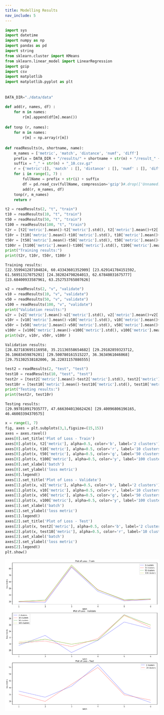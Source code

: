 ```yaml
---
title: Modelling Results
nav_include: 5
---
```


```python
import sys
import datetime
import numpy as np
import pandas as pd
import string
from sklearn.cluster import KMeans
from sklearn.linear_model import LinearRegression
import gzip
import csv
import matplotlib
import matplotlib.pyplot as plt


DATA_DIR="./data/data"
```




```python
def add(r, names, df) :
    for m in names:
        r[m].append(df[m].mean())

def tonp (r, names):
    for m in names:
        r[m] = np.array(r[m])
    
def readResults(n, shortname, name):
    m_names = ['metric', 'match', 'distance', 'numf', 'diff']
    prefix = DATA_DIR + "/results/" + shortname + str(n) + "/result_" + name
    suffix = "_" + str(n) + "_10.csv.gz"
    r = {'metric':[], 'match' : [], 'distance' : [], 'numf' : [], 'diff' : [] }
    for i in range(1, 7) :
        fullName = prefix + str(i) + suffix
        df = pd.read_csv(fullName, compression='gzip')#.drop(['Unnamed: 0'],axis=1)
        add(r, m_names, df)
    tonp(r, m_names)
    return r   


```




```python
t2 = readResults(2, "t", "train")
t10 = readResults(10, "t", "train")
t50 = readResults(50, "t", "train")
t100 = readResults(100, "t", "train")
t2r = [t2['metric'].mean()-t2['metric'].std(), t2['metric'].mean()+t2['metric'].std()]
t10r = [t10['metric'].mean()-t10['metric'].std(), t10['metric'].mean()+t10['metric'].std()]
t50r = [t50['metric'].mean()-t50['metric'].std(), t50['metric'].mean()+t50['metric'].std()]
t100r = [t100['metric'].mean()-t100['metric'].std(), t100['metric'].mean()+t100['metric'].std()]
print("Training results:")
print(t2r, t10r, t50r, t100r )
```


    Training results:
    [22.559941287104824, 60.43343601352909] [23.629141784151592, 61.56951317075292] [24.382024798264013, 62.67848031675777] [23.68400933587961, 63.252753765807626]




```python
v2 = readResults(2, "v", "validate")
v10 = readResults(10, "v", "validate")
v50 = readResults(50, "v", "validate")
v100 = readResults(100, "v", "validate")
print("Validation results:")
v2r = [v2['metric'].mean()-v2['metric'].std(), v2['metric'].mean()+v2['metric'].std()]
v10r = [v10['metric'].mean()-v10['metric'].std(), v10['metric'].mean()+v10['metric'].std()]
v50r = [v50['metric'].mean()-v50['metric'].std(), v50['metric'].mean()+v50['metric'].std()]
v100r = [v100['metric'].mean()-v100['metric'].std(), v100['metric'].mean()+v100['metric'].std()]
print(v2r, v10r, v50r, v100r )
```


    Validation results:
    [28.827183695116958, 35.21136558654682] [29.29182859323712, 36.10683459876201] [29.500780161515227, 36.3634961046068] [29.751302538182006, 36.22031157886555]




```python
test2 = readResults(2, "test", "test")
test10 = readResults(10, "test", "test")
test2r = [test2['metric'].mean()-test2['metric'].std(), test2['metric'].mean()+test2['metric'].std()]
test10r = [test10['metric'].mean()-test10['metric'].std(), test10['metric'].mean()+test10['metric'].std()]
print("Testing results:")
print(test2r, test10r)
```


    Testing results:
    [29.997810917935777, 47.666304013662426] [29.40096806196165, 46.46003394370575]




```python
x = range(1, 7)
fig, axes = plt.subplots(3,1,figsize=(15,15))
axes = axes.ravel()
axes[0].set_title('Plot of Loss - Train')
axes[0].plot(x, t2['metric'], alpha=0.5, color='b', label='2 clusters')
axes[0].plot(x, t10['metric'], alpha=0.5, color='r', label='10 clusters')
axes[0].plot(x, t50['metric'], alpha=0.5, color='g', label='50 clusters')
axes[0].plot(x, t100['metric'], alpha=0.5, color='y', label='100 clusters')
axes[0].set_xlabel('batch')
axes[0].set_ylabel('loss metric')
axes[0].legend()
axes[1].set_title('Plot of Loss - Validate')
axes[1].plot(x, v2['metric'], alpha=0.5, color='b', label='2 clusters')
axes[1].plot(x, v10['metric'], alpha=0.5, color='r', label='10 clusters')
axes[1].plot(x, v50['metric'], alpha=0.5, color='g', label='50 clusters')
axes[1].plot(x, v100['metric'], alpha=0.5, color='y', label='100 clusters')
axes[1].set_xlabel('batch')
axes[1].set_ylabel('loss metric')
axes[1].legend()
axes[2].set_title('Plot of Loss - Test')
axes[2].plot(x, test2['metric'], alpha=0.5, color='b', label='2 clusters')
axes[2].plot(x, test10['metric'], alpha=0.5, color='r', label='10 clusters')
axes[2].set_xlabel('batch')
axes[2].set_ylabel('loss metric')
axes[2].legend()
plt.show()
```



![png](display_results_files/display_results_5_0.png)

